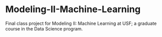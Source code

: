 # Modeling-II-Machine-Learning
Final class project for Modeling II: Machine Learning at USF; a graduate course in the Data Science program.
